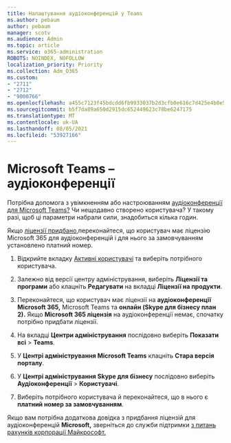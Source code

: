 ```yaml
---
title: Налаштування аудіоконференцій у Teams
ms.author: pebaum
author: pebaum
manager: scotv
ms.audience: Admin
ms.topic: article
ms.service: o365-administration
ROBOTS: NOINDEX, NOFOLLOW
localization_priority: Priority
ms.collection: Adm_O365
ms.custom:
- "2711"
- "2712"
- "9000766"
ms.openlocfilehash: a455c7123f45bdcdd6fb9933037b2d3cfb0e616c7d425e4b0e54b2c15b7280e2
ms.sourcegitcommit: b5f7da89a650d2915dc652449623c78be6247175
ms.translationtype: MT
ms.contentlocale: uk-UA
ms.lasthandoff: 08/05/2021
ms.locfileid: "53927166"
---
```

# <a name="microsoft-teams--audio-conferencing"></a>Microsoft Teams – аудіоконференції

Потрібна допомога з увімкненням або настроюванням [аудіоконференції для Microsoft Teams?](/microsoftteams/set-up-audio-conferencing-in-teams)  Чи нещодавно створено користувача? У такому разі, щоб ці параметри набрали сили, знадобиться кілька годин.

Якщо [ліцензії придбано,](/microsoftteams/set-up-audio-conferencing-in-teams#step-2-get-and-assign-licenses)переконайтеся, що користувач має ліцензію Microsoft 365 для аудіоконференцій і для нього за замовчуванням установлено платний номер.

1. Відкрийте вкладку [Активні користувачі](https://admin.microsoft.com/Adminportal/Home?source=applauncher#/users) та виберіть потрібного користувача.

2. Залежно від версії центру адміністрування, виберіть **Ліцензії та програми** або клацніть **Редагувати** на вкладці **Ліцензії на продукти**.

3. Переконайтеся, що користувач має ліцензії на **аудіоконференції Microsoft 365,** Microsoft Teams та **онлайн (Skype для бізнесу план 2).** Якщо **Microsoft 365 ліцензія** на аудіоконференції немає, [](/microsoftteams/teams-add-on-licensing/microsoft-teams-add-on-licensing?tabs=small-business) спочатку потрібно придбати ліцензії.

4. На вкладці **Центри адміністрування** послідовно виберіть **Показати всі** > **Teams**.

5. У **Центрі адміністрування Microsoft Teams** клацніть **Стара версія порталу**.

6. У **Центрі адміністрування Skype для бізнесу** послідовно виберіть **Аудіоконференції** > **Користувачі**.

7. Виберіть потрібного користувача й переконайтеся, що в нього є **платний номер за замовчуванням**.

Якщо вам потрібна додаткова довідка з придбання ліцензій для аудіоконференцій **Microsoft,** зверніться до служби підтримки [з питань рахунків корпорації Майкрософт.](https://go.microsoft.com/fwlink/p/?linkid=518322)
